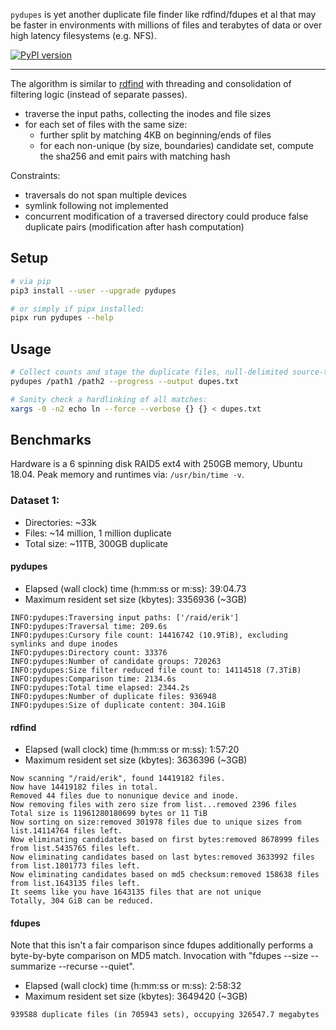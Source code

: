`pydupes` is yet another duplicate file finder like rdfind/fdupes et al
that may be faster in environments with millions of files and terabytes
of data or over high latency filesystems (e.g. NFS).

[![PyPI version](https://badge.fury.io/py/pydupes.svg)](https://badge.fury.io/py/pydupes)

-------------------

The algorithm is similar to [rdfind](https://github.com/pauldreik/rdfind) with threading and consolidation of
filtering logic (instead of separate passes).
- traverse the input paths, collecting the inodes and file sizes
- for each set of files with the same size:
  - further split by matching 4KB on beginning/ends of files
  - for each non-unique (by size, boundaries) candidate set, compute the sha256 and emit pairs with matching hash

Constraints:
- traversals do not span multiple devices
- symlink following not implemented
- concurrent modification of a traversed directory could produce false duplicate pairs 
(modification after hash computation)

## Setup
```bash
# via pip
pip3 install --user --upgrade pydupes

# or simply if pipx installed:
pipx run pydupes --help
```

## Usage

```bash
# Collect counts and stage the duplicate files, null-delimited source-target pairs:
pydupes /path1 /path2 --progress --output dupes.txt

# Sanity check a hardlinking of all matches:
xargs -0 -n2 echo ln --force --verbose {} {} < dupes.txt
```

## Benchmarks
Hardware is a 6 spinning disk RAID5 ext4 with
250GB memory, Ubuntu 18.04. Peak memory and runtimes via:
```/usr/bin/time -v```.

### Dataset 1:
- Directories: ~33k
- Files: ~14 million, 1 million duplicate
- Total size: ~11TB, 300GB duplicate

#### pydupes
- Elapsed (wall clock) time (h:mm:ss or m:ss): 39:04.73
- Maximum resident set size (kbytes): 3356936 (~3GB)
```
INFO:pydupes:Traversing input paths: ['/raid/erik']
INFO:pydupes:Traversal time: 209.6s
INFO:pydupes:Cursory file count: 14416742 (10.9TiB), excluding symlinks and dupe inodes
INFO:pydupes:Directory count: 33376
INFO:pydupes:Number of candidate groups: 720263
INFO:pydupes:Size filter reduced file count to: 14114518 (7.3TiB)
INFO:pydupes:Comparison time: 2134.6s
INFO:pydupes:Total time elapsed: 2344.2s
INFO:pydupes:Number of duplicate files: 936948
INFO:pydupes:Size of duplicate content: 304.1GiB
```

#### rdfind
- Elapsed (wall clock) time (h:mm:ss or m:ss): 1:57:20
- Maximum resident set size (kbytes): 3636396 (~3GB)
```
Now scanning "/raid/erik", found 14419182 files.
Now have 14419182 files in total.
Removed 44 files due to nonunique device and inode.
Now removing files with zero size from list...removed 2396 files
Total size is 11961280180699 bytes or 11 TiB
Now sorting on size:removed 301978 files due to unique sizes from list.14114764 files left.
Now eliminating candidates based on first bytes:removed 8678999 files from list.5435765 files left.
Now eliminating candidates based on last bytes:removed 3633992 files from list.1801773 files left.
Now eliminating candidates based on md5 checksum:removed 158638 files from list.1643135 files left.
It seems like you have 1643135 files that are not unique
Totally, 304 GiB can be reduced.
```

#### fdupes
Note that this isn't a fair comparison since fdupes additionally performs a byte-by-byte comparison on
MD5 match. Invocation with "fdupes --size --summarize --recurse --quiet".
- Elapsed (wall clock) time (h:mm:ss or m:ss): 2:58:32
- Maximum resident set size (kbytes): 3649420 (~3GB)
```
939588 duplicate files (in 705943 sets), occupying 326547.7 megabytes
```
